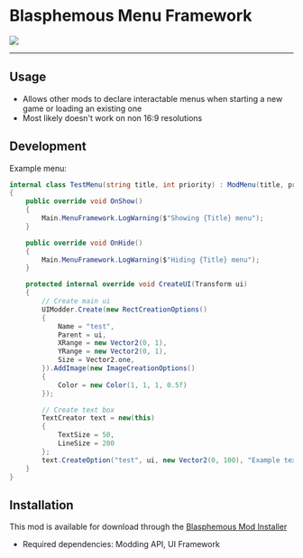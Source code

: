 # Blasphemous Menu Framework

<img src="https://img.shields.io/github/downloads/BrandenEK/Blasphemous.Framework.Menus/total?color=6495ED&style=for-the-badge">

---

## Usage
- Allows other mods to declare interactable menus when starting a new game or loading an existing one
- Most likely doesn't work on non 16:9 resolutions

## Development
Example menu:
```cs
internal class TestMenu(string title, int priority) : ModMenu(title, priority)
{
    public override void OnShow()
    {
        Main.MenuFramework.LogWarning($"Showing {Title} menu");
    }

    public override void OnHide()
    {
        Main.MenuFramework.LogWarning($"Hiding {Title} menu");
    }

    protected internal override void CreateUI(Transform ui)
    {
        // Create main ui
        UIModder.Create(new RectCreationOptions()
        {
            Name = "test",
            Parent = ui,
            XRange = new Vector2(0, 1),
            YRange = new Vector2(0, 1),
            Size = Vector2.one,
        }).AddImage(new ImageCreationOptions()
        {
            Color = new Color(1, 1, 1, 0.5f)
        });

        // Create text box
        TextCreator text = new(this)
        {
            TextSize = 50,
            LineSize = 200
        };
        text.CreateOption("test", ui, new Vector2(0, 100), "Example text:", true, false, 8);
    }
}
```

## Installation
This mod is available for download through the [Blasphemous Mod Installer](https://github.com/BrandenEK/Blasphemous.Modding.Installer)
- Required dependencies: Modding API, UI Framework

